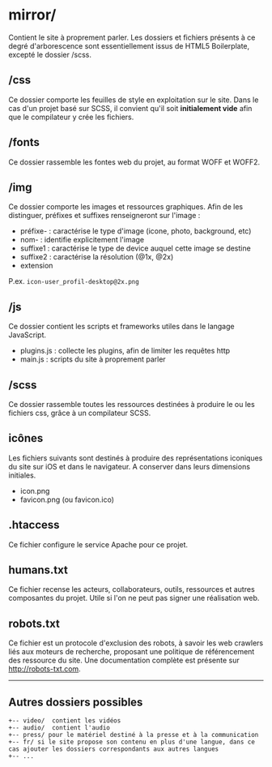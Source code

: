 


# mirror/

Contient le site à proprement parler. Les dossiers et fichiers présents à ce degré d'arborescence sont essentiellement issus de HTML5 Boilerplate, excepté le dossier /scss.

## /css

Ce dossier comporte les feuilles de style en exploitation sur le site.
Dans le cas d'un projet basé sur SCSS, il convient qu'il soit **initialement vide** afin que le compilateur y crée les fichiers.

## /fonts

Ce dossier rassemble les fontes web du projet, au format WOFF et WOFF2.

## /img

Ce dossier comporte les images et ressources graphiques.
Afin de les distinguer, préfixes et suffixes renseigneront sur l'image :
   * préfixe- : caractérise le type d'image (icone, photo, background, etc)
   * nom- : identifie explicitement l'image
   * suffixe1 : caractérise le type de device auquel cette image se destine
   * suffixe2 : caractérise la résolution (@1x, @2x)
   * extension

P.ex. `icon-user_profil-desktop@2x.png`

## /js

Ce dossier contient les scripts et frameworks utiles dans le langage JavaScript.
   * plugins.js : collecte les plugins, afin de limiter les requêtes http
   * main.js : scripts du site à proprement parler

## /scss

Ce dossier rassemble toutes les ressources destinées à produire le ou les fichiers css, grâce à un compilateur SCSS.

## icônes

Les fichiers suivants sont destinés à produire des représentations iconiques du site sur iOS et dans le navigateur. A conserver dans leurs dimensions initiales.
   * icon.png
   * favicon.png (ou favicon.ico)
 
## .htaccess

Ce fichier configure le service Apache pour ce projet.

## humans.txt

Ce fichier recense les acteurs, collaborateurs, outils, ressources et autres composantes du projet.
Utile si l'on ne peut pas signer une réalisation web.

## robots.txt

Ce fichier est un protocole d'exclusion des robots, à savoir les web crawlers liés aux moteurs de recherche, proposant une politique de référencement des ressource du site.
Une documentation complète est présente sur http://robots-txt.com.

---

## Autres dossiers possibles
 
```
+-- video/  contient les vidéos
+-- audio/  contient l'audio  
+-- press/ pour le matériel destiné à la presse et à la communication  
+-- fr/ si le site propose son contenu en plus d'une langue, dans ce cas ajouter les dossiers correspondants aux autres langues  
+-- ...
```